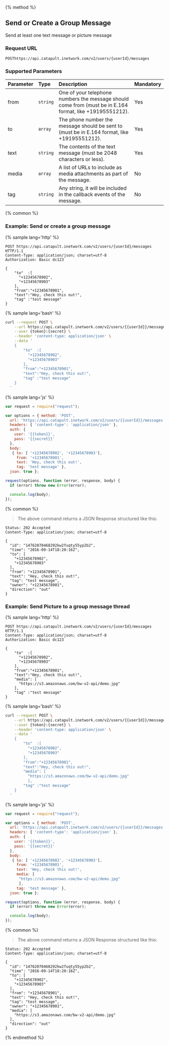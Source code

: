 {% method %}

## Send or Create a Group Message

Send at least one text message or picture message

### Request URL

<code class="post">POST</code>`https://api.catapult.inetwork.com/v2/users/{userId}/messages`

### Supported Parameters
| Parameter | Type     | Description                                                                                              | Mandatory |
|:----------|:---------|:---------------------------------------------------------------------------------------------------------|:----------|
| from      | `string` | One of your telephone numbers the message should come from (must be in E.164 format, like +19195551212). | Yes       |
| to        | `array`  | The phone number the message should be sent to (must be in E.164 format, like +19195551212).             | Yes       |
| text      | `string` | The contents of the text message (must be 2048 characters or less).                                      | Yes       |
| media     | `array`  | A list of URLs to include as media attachments as part of the message.                                   | No        |
| tag       | `string` | Any string, it will be included in the callback events of the message.                                   | No        |

{% common %}
### Example: Send or create a group message

{% sample lang='http' %}

```http
POST https://api.catapult.inetwork.com/v2/users/{userId}/messages HTTP/1.1
Content-Type: application/json; charset=utf-8
Authorization: Basic dc123

{
    "to"  :[
      "+12345678902",
      "+12345678903"
    ],
    "from":"+12345678901",
    "text":"Hey, check this out!",
    "tag" :"test message"
}

```

{% sample lang='bash' %}

```bash
curl --request POST \
    --url https://api.catapult.inetwork.com/v2/users/{{userId}}/messages \
    --user {token}:{secret} \
    --header 'content-type: application/json' \
    --data '
    {
        "to"  :[
          "+12345678902",
          "+12345678903"
        ],
        "from":"+12345678901",
        "text":"Hey, check this out!",
        "tag" :"test message"
    }
  '
```

{% sample lang='js' %}

```js
var request = require("request");

var options = { method: 'POST',
  url: 'https://api.catapult.inetwork.com/v2/users/{{userId}}/messages',
  headers: { 'content-type': 'application/json' },
  auth: {
    user: '{{token}}',
    pass: '{{secret}}'
  },
  body:
   { to: [ '+12345678902', '+12345678903'],
     from: '+12345678901',
     text: 'Hey, check this out!',
     tag: 'test message' },
  json: true };

request(options, function (error, response, body) {
  if (error) throw new Error(error);

  console.log(body);
});
```

{% common %}

> The above command returns a JSON Response structured like this:

```http
Status: 202 Accepted
Content-Type: application/json; charset=utf-8

{
  "id": "14762070468292kw2fuqty55yp2b2",
  "time": "2016-09-14T18:20:16Z",
  "to": [
    "+12345678902",
    "+12345678903"
  ],
  "from": "+12345678901",
  "text": "Hey, check this out!",
  "tag": "test message",
  "owner": "+12345678901",
  "direction": "out"
}
```

### Example: Send Picture to a group message thread
{% sample lang='http' %}

```http
POST https://api.catapult.inetwork.com/v2/users/{userId}/messages HTTP/1.1
Content-Type: application/json; charset=utf-8
Authorization: Basic dc123

{
    "to"  :[
      "+12345678902",
      "+12345678903"
    ],
    "from":"+12345678901",
    "text":"Hey, check this out!",
    "media": [
      "https://s3.amazonaws.com/bw-v2-api/demo.jpg"
    ],
    "tag" :"test message"
}

```

{% sample lang='bash' %}

```bash
curl --request POST \
    --url https://api.catapult.inetwork.com/v2/users/{{userId}}/messages \
    --user {token}:{secret} \
    --header 'content-type: application/json' \
    --data '
    {
        "to"  :[
          "+12345678902",
          "+12345678903"
        ],
        "from":"+12345678901",
        "text":"Hey, check this out!",
        "media": [
          "https://s3.amazonaws.com/bw-v2-api/demo.jpg"
          ],
        "tag" :"test message"
    }
  '
```

{% sample lang='js' %}

```js
var request = require("request");

var options = { method: 'POST',
  url: 'https://api.catapult.inetwork.com/v2/users/{{userId}}/messages',
  headers: { 'content-type': 'application/json' },
  auth: {
    user: '{{token}}',
    pass: '{{secret}}'
  },
  body:
   { to: [ '+12345678902', '+12345678903'],
     from: '+12345678901',
     text: 'Hey, check this out!',
     media: [
      "https://s3.amazonaws.com/bw-v2-api/demo.jpg"
      ],
     tag: 'test message' },
  json: true };

request(options, function (error, response, body) {
  if (error) throw new Error(error);

  console.log(body);
});
```

{% common %}

> The above command returns a JSON Response structured like this:

```http
Status: 202 Accepted
Content-Type: application/json; charset=utf-8

{
  "id": "14762070468292kw2fuqty55yp2b2",
  "time": "2016-09-14T18:20:16Z",
  "to": [
    "+12345678902",
    "+12345678903"
  ],
  "from": "+12345678901",
  "text": "Hey, check this out!",
  "tag": "test message",
  "owner": "+12345678901",
  "media": [
    "https://s3.amazonaws.com/bw-v2-api/demo.jpg"
  ],
  "direction": "out"
}
```
{% endmethod %}